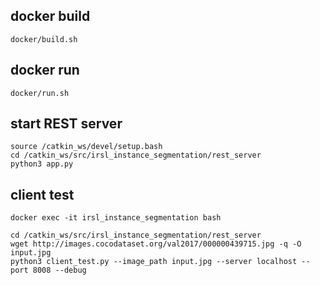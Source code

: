 ## docker build
```
docker/build.sh
```
## docker run
```
docker/run.sh
```
## start REST server
```
source /catkin_ws/devel/setup.bash
cd /catkin_ws/src/irsl_instance_segmentation/rest_server
python3 app.py
```

## client test
```
docker exec -it irsl_instance_segmentation bash
```
```
cd /catkin_ws/src/irsl_instance_segmentation/rest_server 
wget http://images.cocodataset.org/val2017/000000439715.jpg -q -O input.jpg
python3 client_test.py --image_path input.jpg --server localhost --port 8008 --debug
```